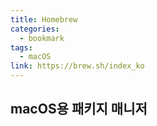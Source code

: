 ```yaml
---
title: Homebrew
categories:
  - bookmark
tags:
  - macOS
link: https://brew.sh/index_ko
---
```


macOS용 패키지 매니저
---

